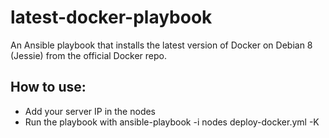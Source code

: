 # latest-docker-playbook
An Ansible playbook that installs the latest version of Docker on Debian 8 (Jessie) from the official Docker repo.

## How to use:
- Add your server IP in the nodes
- Run the playbook with  ansible-playbook -i nodes deploy-docker.yml -K
